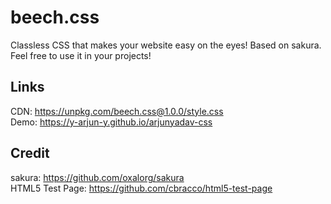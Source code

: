 # beech.css

Classless CSS that makes your website easy on the eyes! Based on sakura. Feel free to use it in your projects!

## Links

CDN: https://unpkg.com/beech.css@1.0.0/style.css <br>
Demo: https://y-arjun-y.github.io/arjunyadav-css

## Credit

sakura: https://github.com/oxalorg/sakura <br>
HTML5 Test Page: https://github.com/cbracco/html5-test-page
